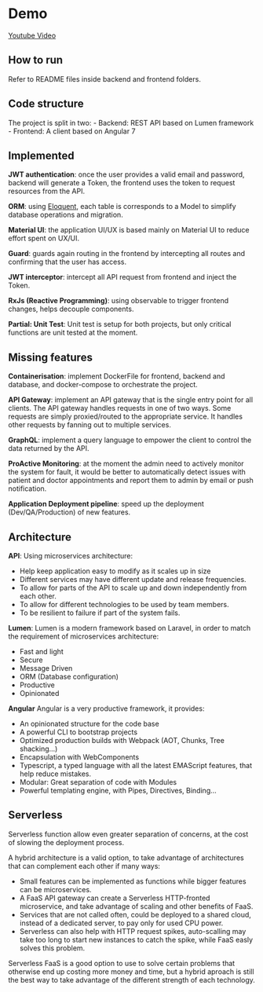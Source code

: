 # Demo
[Youtube Video](https://youtu.be/solp8Uarsbs)

## How to run
Refer to README files inside backend and frontend folders.

## Code structure
The project is split in two:
    - Backend: REST API based on Lumen framework
    - Frontend: A client based on Angular 7
    
## Implemented
**JWT authentication**: once the user provides a valid email and password, backend will generate a Token, the frontend uses the token to request resources from the API.

**ORM**: using [Eloquent](https://laravel.com/docs/5.0/eloquent#introduction), each table is corresponds to a Model to simplify database operations and migration.

**Material UI**: the application UI/UX is based mainly on Material UI to reduce effort spent on UX/UI.

**Guard**: guards again routing in the frontend by intercepting all routes and confirming that the user has access.

**JWT interceptor**: intercept all API request from frontend and inject the Token.

**RxJs (Reactive Programming)**: using observable to trigger frontend changes, helps decouple components.

**Partial: Unit Test**: Unit test is setup for both projects, but only critical functions are unit tested at the moment.

## Missing features
**Containerisation**: implement DockerFile for frontend, backend and database, and docker-compose to orchestrate the project.

**API Gateway**: implement an API gateway that is the single entry point for all clients. The API gateway handles requests in one of two ways. Some requests are simply proxied/routed to the appropriate service. It handles other requests by fanning out to multiple services.

**GraphQL**: implement a query language to empower the client to control the data returned by the API.

**ProActive Monitoring**: at the moment the admin need to actively monitor the system for fault, it would be better to automatically detect issues with patient and doctor appointments and report them to admin by email or push notification.

**Application Deployment pipeline**: speed up the deployment (Dev/QA/Production) of new features.

## Architecture
**API**:
Using microservices architecture:
- Help keep application easy to modify as it scales up in size
- Different services may have different update and release frequencies.
- To allow for parts of the API to scale up and down independently from each other.
- To allow for different technologies to be used by team members.
- To be resilient to failure if part of the system fails.

**Lumen**:
Lumen is a modern framework based on Laravel, in order to match the requirement of microservices architecture:
- Fast and light
- Secure
- Message Driven
- ORM (Database configuration)
- Productive
- Opinionated

**Angular**
Angular is a very productive framework, it provides:
- An opinionated structure for the code base
- A powerful CLI to bootstrap projects
- Optimized production builds with Webpack (AOT, Chunks, Tree shacking...)
- Encapsulation with WebComponents
- Typescript, a typed language with all the latest EMAScript features, that help reduce mistakes.
- Modular: Great separation of code with Modules
- Powerful templating engine, with Pipes, Directives, Binding...

## Serverless
Serverless function allow even greater separation of concerns, at the cost of slowing the deployment process.

A hybrid architecture is a valid option, to take advantage of architectures that can complement each other if many ways:
- Small features can be implemented as functions while bigger features can be microservices.
- A FaaS API gateway can create a Serverless HTTP-fronted microservice, and take advantage of scaling and other benefits of FaaS.
- Services that are not called often, could be deployed to a shared cloud, instead of a dedicated server, to pay only for used CPU power. 
- Serverless can also help with HTTP request spikes, auto-scalling may take too long to start new instances to catch the spike, while FaaS easly solves this problem.

Serverless FaaS is a good option to use to solve certain problems that otherwise end up costing more money and time, but a hybrid aproach is still the best way to take advantage of the different strength of each technology.
